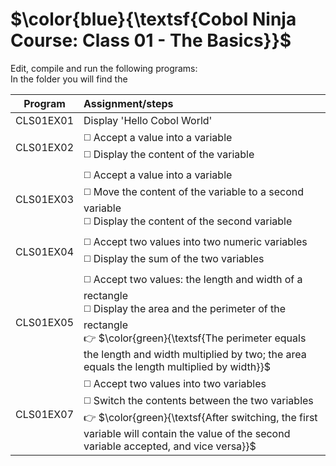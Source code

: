 # $\color{blue}{\textsf{Cobol Ninja Course: Class 01 - The Basics}}$

Edit, compile and run the following programs:<br>
In the folder you will find the 

|   Program   |   Assignment/steps   |
|-------------|:---------------------|
| CLS01EX01   | Display 'Hello Cobol World' |
| CLS01EX02   | :white_medium_square: Accept a value into a variable<br> :white_medium_square: Display the content of the variable |
| CLS01EX03   | :white_medium_square: Accept a value into a variable<br> :white_medium_square: Move the content of the variable to a second variable<br> :white_medium_square: Display the content of the second variable |
| CLS01EX04   | :white_medium_square: Accept two values into two numeric variables<br> :white_medium_square: Display the sum of the two variables|
| CLS01EX05   | :white_medium_square: Accept two values: the length and width of a rectangle<br> :white_medium_square: Display the area and the perimeter of the rectangle<br>:point_right: $\color{green}{\textsf{The perimeter equals the length and width multiplied by two; the area equals the length multiplied by width}}$|
| CLS01EX07   | :white_medium_square: Accept two values into two variables<br> :white_medium_square: Switch the contents between the two variables<br>:point_right: $\color{green}{\textsf{After switching, the first variable will contain the value of the second variable accepted, and vice versa}}$|
